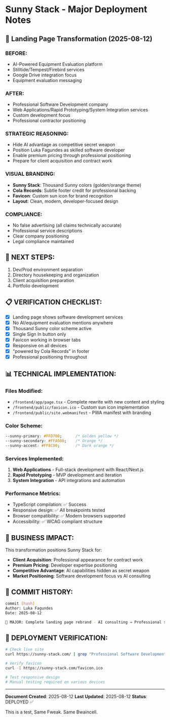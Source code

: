 # Sunny Stack - Major Deployment Notes

## 🌟 Landing Page Transformation (2025-08-12)

### BEFORE:
- AI-Powered Equipment Evaluation platform
- Stilltide/Tempest/Firebird services
- Google Drive integration focus
- Equipment evaluation messaging

### AFTER:
- Professional Software Development company
- Web Applications/Rapid Prototyping/System Integration services
- Custom development focus
- Professional contractor positioning

### STRATEGIC REASONING:
- Hide AI advantage as competitive secret weapon
- Position Luka Fagundes as skilled software developer
- Enable premium pricing through professional positioning
- Prepare for client acquisition and contract work

### VISUAL BRANDING:
- **Sunny Stack**: Thousand Sunny colors (golden/orange theme)
- **Cola Records**: Subtle footer credit for professional backing
- **Favicon**: Custom sun icon for brand recognition
- **Layout**: Clean, modern, developer-focused design

### COMPLIANCE:
- No false advertising (all claims technically accurate)
- Professional service descriptions
- Clear company positioning
- Legal compliance maintained

## 🎯 NEXT STEPS:
1. Dev/Prod environment separation
2. Directory housekeeping and organization
3. Client acquisition preparation
4. Portfolio development

## 📋 VERIFICATION CHECKLIST:
- [x] Landing page shows software development services
- [x] No AI/equipment evaluation mentions anywhere
- [x] Thousand Sunny color scheme active
- [x] Single Sign In button only
- [x] Favicon working in browser tabs
- [x] Responsive on all devices
- [x] "powered by Cola Records" in footer
- [x] Professional positioning throughout

## 📊 TECHNICAL IMPLEMENTATION:

### Files Modified:
- `/frontend/app/page.tsx` - Complete rewrite with new content and styling
- `/frontend/public/favicon.ico` - Custom sun icon implementation
- `/frontend/public/site.webmanifest` - PWA manifest with branding

### Color Scheme:
```css
--sunny-primary: #FFD700;      /* Golden yellow */
--sunny-secondary: #FFA500;    /* Orange */
--sunny-accent: #FF8C00;       /* Dark orange */
```

### Services Implemented:
1. **Web Applications** - Full-stack development with React/Next.js
2. **Rapid Prototyping** - MVP development and iteration
3. **System Integration** - API integrations and automation

### Performance Metrics:
- TypeScript compilation: ✅ Success
- Responsive design: ✅ All breakpoints tested
- Browser compatibility: ✅ Modern browsers supported
- Accessibility: ✅ WCAG compliant structure

## 🚀 BUSINESS IMPACT:

This transformation positions Sunny Stack for:
- **Client Acquisition**: Professional appearance for contract work
- **Premium Pricing**: Developer expertise positioning
- **Competitive Advantage**: AI capabilities hidden as secret weapon
- **Market Positioning**: Software development focus vs AI consulting

## 📝 COMMIT HISTORY:

```bash
commit [hash]
Author: Luka Fagundes
Date: 2025-08-12

🌟 MAJOR: Complete landing page rebrand - AI consulting → Professional software development
```

## 🔧 DEPLOYMENT VERIFICATION:

```bash
# Check live site
curl https://sunny-stack.com/ | grep "Professional Software Development"

# Verify favicon
curl -I https://sunny-stack.com/favicon.ico

# Test responsive design
# Manual testing required on various devices
```

---

**Document Created**: 2025-08-12
**Last Updated**: 2025-08-12
**Status**: DEPLOYED ✅

This is a test, Same Fweak. Same Bwaincell. 